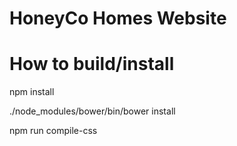 # HoneyCo Homes Website

# How to build/install
npm install

./node_modules/bower/bin/bower install

npm run compile-css